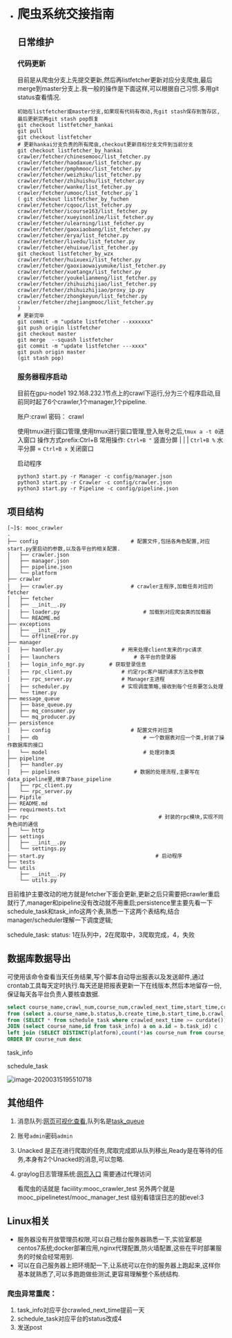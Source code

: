 * # 爬虫系统交接指南

  ## 日常维护

  ### 代码更新

  目前是从爬虫分支上先提交更新,然后再listfetcher更新对应分支爬虫,最后merge到master分支上.我一般的操作是下面这样,可以根据自己习惯.多用git status查看情况.

  ``` shell
  初始在listfetcher或master分支,如果现有代码有改动,先git stash保存到暂存区,最后更新完再git stash pop恢复
  git checkout listfetcher_hankai
  git pull
  git checkout listfetcher
  # 更新hankai分支负责的所有爬虫,checkout更新目标分支文件到当前分支
  git checkout listfetcher_by_hankai crawler/fetcher/chinesemooc/list_fetcher.py crawler/fetcher/haodaxue/list_fetcher.py crawler/fetcher/pmphmooc/list_fetcher.py crawler/fetcher/weizhiku/list_fetcher.py crawler/fetcher/zhihuishu/list_fetcher.py crawler/fetcher/wanke/list_fetcher.py crawler/fetcher/umooc/list_fetcher.py`1
  ( git checkout listfetcher_by_fuchen crawler/fetcher/cqooc/list_fetcher.py crawler/fetcher/icourse163/list_fetcher.py crawler/fetcher/xueyinonline/list_fetcher.py crawler/fetcher/ulearning/list_fetcher.py crawler/fetcher/gaoxiaobang/list_fetcher.py crawler/fetcher/erya/list_fetcher.py crawler/fetcher/livedu/list_fetcher.py crawler/fetcher/ehuixue/list_fetcher.py
  git checkout listfetcher_by_wzx crawler/fetcher/huixuexi/list_fetcher.py crawler/fetcher/gaoxiaowaiyumuke/list_fetcher.py crawler/fetcher/xuetangx/list_fetcher.py crawler/fetcher/youkelianmeng/list_fetcher.py crawler/fetcher/zhihuizhijiao/list_fetcher.py crawler/fetcher/zhihuizhijiao/proxy_ip.py crawler/fetcher/zhongkeyun/list_fetcher.py crawler/fetcher/zhejiangmooc/list_fetcher.py
  )
  # 更新完毕
  git commit -m "update listfetcher --xxxxxxx"
  git push origin listfetcher
  git checkout master
  git merge  --squash listfetcher
  git commit -m "update listfetcher ---xxxx"
  git push origin master
  (git stash pop)
  ```

  ### 服务器程序启动

  目前在gpu-node1 192.168.232.1节点上的crawl下运行,分为三个程序启动,目前同时起了6个crawler,1个manager,1个pipeline.

  账户:crawl 密码： crawl
  
  使用tmux进行窗口管理,使用tmux进行窗口管理,登入账号之后,`tmux a -t 0`进入窗口 操作方式prefix:Ctrl+B
  常用操作:
  	`Ctrl+B "` 竖直分屏 | | |
	`Ctrl+B %` 水平分屏 =
  	`Ctrl+B x` 关闭窗口

  启动程序
  
  ```shell
  python3 start.py -r Manager -c config/manager.json
  python3 start.py -r Crawler -c config/crawler.json
  python3 start.py -r Pipeline -c config/pipeline.json
  ```

## 项目结构

```
[~]$: mooc_crawler
.
├── config         						# 配置文件,包括各角色配置,对应start.py里启动的参数,以及各平台的相关配置.
│   ├── crawler.json  				
│   ├── manager.json
│   ├── pipeline.json
│   └── platform
├── crawler										
│   ├── crawler.py						# crawler主程序,加载任务对应的fetcher
│   ├── fetcher
│   ├── __init__.py
│   ├── loader.py							# 加载到对应爬虫类的加载器
│   └── README.md
├── exceptions
│   ├── __init__.py
│   └── offlineError.py				
├── manager
│   ├── handler.py					 # 用来处理client发来的rpc请求
│   ├── launchers						 # 各平台的登录器
│   ├── login_info_mgr.py		 # 获取登录信息
│   ├── rpc_client.py				 # 约定rpc客户端的请求方法及参数
│   ├── rpc_server.py				 # Manager主进程
│   ├── scheduler.py				 # 实现调度策略,接收到每个任务要怎么处理
│   └── timer.py
├── message_queue						 
│   ├── base_queue.py				
│   ├── mq_consumer.py
│   └── mq_producer.py
├── persistence							
│   ├── config							# 配置文件对应类
│   ├── db									# 一个数据表对应一个类,封装了操作数据库的接口
│   └── model								# 处理对象类
├── pipeline
│   ├── handler.py						
│   ├── pipelines						 # 数据的处理流程,主要写在data_pipeline里,继承了base_pipeline
│   ├── rpc_client.py
│   └── rpc_server.py
├── Pipfile
├── README.md
├── requirments.txt						
├── rpc											 # 封装的rpc模块,实现不同角色间的通信
│   └── http
├── settings
│   ├── __init__.py
│   └── settings.py
├── start.py									# 启动程序
├── tests
└── utils
    ├── __init__.py
    └── utils.py
```

目前维护主要改动的地方就是fetcher下面会更新,更新之后只需要把crawler重启就行了,manager和pipeline没有改动就不用重启;persistence里主要先看一下schedule_task和task_info这两个表,熟悉一下这两个表结构,结合manager/scheduler理解一下调度逻辑;

schedule_task: status: 1在队列中，2在爬取中，3爬取完成，4，失败

## 数据库数据导出

可使用该命令查看当天任务结果,写个脚本自动导出报表以及发送邮件,通过crontab工具每天定时执行.每天还是把报表更新一下在线版本,然后本地留存一份,保证每天各平台负责人要核查数据.

``` sql
select course_name,crawl_num,course_num,crawled_next_time,start_time,crawl_finish_time,start_handle_time,finish_time ,TIMESTAMPDIFF(SECOND,start_time,crawl_finish_time)/course_num as crawl_per_course_time,TIMESTAMPDIFF(SECOND,create_time,start_time) as wait_start,TIMESTAMPDIFF(SECOND,start_time,crawl_finish_time) as crawl_time,TIMESTAMPDIFF(SECOND,crawl_finish_time,start_handle_time) as wait_time,TIMESTAMPDIFF(SECOND,start_handle_time,finish_time) as handle_time,crawled_failed_num,status
from (select a.course_name,b.status,b.create_time,b.start_time,b.crawl_finish_time,b.finish_time,b.crawled_failed_num,b.start_handle_time,b.crawled_next_time,b.crawl_num
from (SELECT * from schedule_task where crawled_next_time >= curdate()) b 
JOIN (select course_name,id from task_info) a on a.id = b.task_id) c 
left join (SELECT DISTINCT(platform),count(*)as course_num from course_crowd_weekly where update_time >= curdate() GROUP BY platform) d on c.course_name = d.platform 
ORDER BY course_num desc
```

task_info

schedule_task

![image-20200315195510718](C:\Users\hanka\AppData\Roaming\Typora\typora-user-images\image-20200315195510718.png)

## 其他组件

1. 消息队列:[网页可视化查看](http://192.168.232.154:15672),队列名是[task_queue](http://192.168.232.254:15672/#/queues/%2F/task_queue)

2. 账号`admin`密码`admin`

3. Unacked 是正在进行爬取的任务,爬取完成即从队列移出,Ready是在等待的任务,本身有2个Unacked的消息,可以忽略.

4. graylog日志管理系统:[网页入口](http://192.168.232.254:9001) 需要通过代理访问

   看爬虫的话就是 faciility:mooc_crawler_test 另外两个就是mooc_pipelinetest/mooc_manager_test
   级别看错误日志的就level:3

## Linux相关

* 服务器没有开放管理员权限,可以自己租台服务器熟悉一下,实验室都是centos7系统;docker部署应用,nginx代理配置,防火墙配置,这些在平时部署服务的时候会经常用到.
* 可以在自己服务器上把环境配一下,让系统可以在你的服务器上跑起来,这样你基本就熟悉了,可以多跑跑做些测试,更容易理解整个系统结构.

### 爬虫异常重爬：

1. task_info对应平台crawled_next_time提前一天
2. schedule_task对应平台的status改成4
3. 发送post



